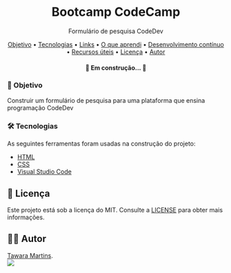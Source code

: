 <h1 align="center">Bootcamp CodeCamp</h1>

<p align="center">Formulário de pesquisa CodeDev</p>

<p align="center">
 <a href="#objetivo">Objetivo</a> •
 <a href="#tecnologias">Tecnologias</a> • 
 <a href="#links">Links</a> •
 <a href="#o-que-aprendi">O que aprendi</a> •
 <a href="#desenvolvimento-contínuo">Desenvolvimento contínuo</a> •
 <a href="#recursos-úteis">Recursos úteis</a> •
 <a href="#licenc-a">Licença</a> • 
 <a href="#autor">Autor</a>
</p>

<h4 align="center"> 
	🚧 Em construção...  🚧
</h4>

### 📌 Objetivo 
<p>Construir um formulário de pesquisa para uma plataforma que ensina programação CodeDev<p>

### 🛠 Tecnologias

As seguintes ferramentas foram usadas na construção do projeto:

- [HTML](https://developer.mozilla.org/pt-BR/docs/Web/HTML)
- [CSS](https://developer.mozilla.org/en-US/docs/Web/CSS)
- [Visual Studio Code](https://code.visualstudio.com/)

## 📝 Licença 
Este projeto está sob a licença do MIT. Consulte a [LICENSE](https://github.com/lukemorales/react-native-design-code/blob/master/LICENSE) para obter mais informações.


## 🦸‍♀️ Autor 
<a href="https://github.com/tawaramartins">Tawara Martins</a>.<br>
<a href="https://www.linkedin.com/in/tawara-martins/" target="_blank"><img src="https://img.shields.io/badge/-LinkedIn-%230077B5?style=for-the-badge&logo=linkedin&logoColor=white" target="_blank"></a> 




